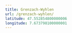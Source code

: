 ```yaml
---
title: Grenzach-Wyhlen
url: /grenzach-wyhlen/
latitude: 47.552854800000006
longitude: 7.673798100000001
---
```

